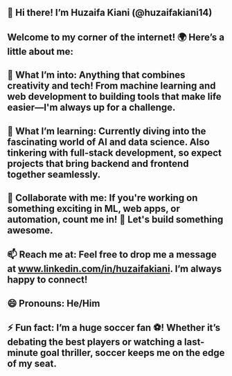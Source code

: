 ## 👋 Hi there! I’m Huzaifa Kiani (@huzaifakiani14)
## Welcome to my corner of the internet! 🌍 Here’s a little about me:
## 👀 What I’m into: Anything that combines creativity and tech! From machine learning and web development to building tools that make life easier—I'm always up for a challenge.
## 🌱 What I’m learning: Currently diving into the fascinating world of AI and data science. Also tinkering with full-stack development, so expect projects that bring backend and frontend together seamlessly.
## 💞️ Collaborate with me: If you're working on something exciting in ML, web apps, or automation, count me in! 🚀 Let's build something awesome.
## 📫 Reach me at: Feel free to drop me a message at www.linkedin.com/in/huzaifakiani. I’m always happy to connect!
## 😄 Pronouns: He/Him
## ⚡ Fun fact: I’m a huge soccer fan ⚽! Whether it’s debating the best players or watching a last-minute goal thriller, soccer keeps me on the edge of my seat.

<!---
huzaifakiani14/huzaifakiani14 is a ✨ special ✨ repository because its `README.md` (this file) appears on your GitHub profile.
You can click the Preview link to take a look at your changes.
--->
